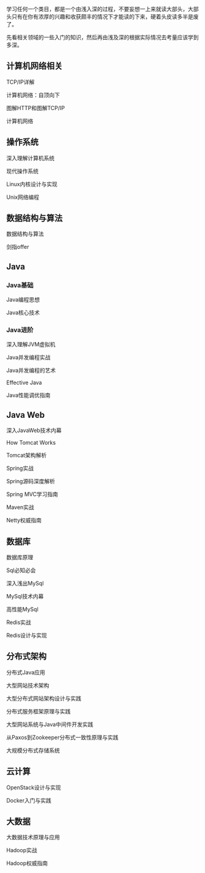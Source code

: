 学习任何一个类目，都是一个由浅入深的过程，不要妄想一上来就读大部头，大部头只有在你有浓厚的兴趣和收获颇丰的情况下才能读的下来，硬着头皮读多半是废了。

先看相关领域的一些入门的知识，然后再由浅及深的根据实际情况去考量应该学到多深。



## 计算机网络相关

TCP/IP详解

计算机网络：自顶向下

图解HTTP和图解TCP/IP

计算机网络



## 操作系统

深入理解计算机系统

现代操作系统

Linux内核设计与实现

Unix网络编程



## 数据结构与算法

数据结构与算法

剑指offer



## Java

### Java基础

Java编程思想

Java核心技术



### Java进阶

深入理解JVM虚拟机

Java并发编程实战

Java并发编程的艺术

Effective Java

Java性能调优指南





## Java Web

深入JavaWeb技术内幕

How Tomcat Works

Tomcat架构解析

Spring实战

Spring源码深度解析

Spring MVC学习指南

Maven实战

Netty权威指南



## 数据库

数据库原理

Sql必知必会

深入浅出MySql

MySql技术内幕

高性能MySql

Redis实战

Redis设计与实现



## 分布式架构

分布式Java应用

大型网站技术架构

大型分布式网站架构设计与实践

分布式服务框架原理与实践

大型网站系统与Java中间件开发实践

从Paxos到Zookeeper分布式一致性原理与实践

大规模分布式存储系统



## 云计算

OpenStack设计与实现

Docker入门与实践



## 大数据

大数据技术原理与应用

Hadoop实战

Hadoop权威指南

